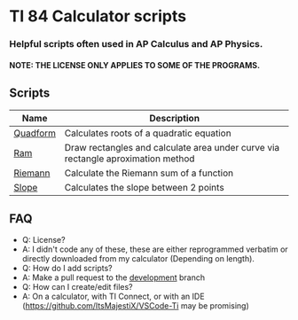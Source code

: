 # TI 84 Calculator scripts
### Helpful scripts often used in AP Calculus and AP Physics.
#### **NOTE: THE LICENSE ONLY APPLIES TO SOME OF THE PROGRAMS.**

## Scripts
Name | Description
--- | ---
[Quadform](scripts/QUADFORM.8xp) | Calculates roots of a quadratic equation
[Ram](scripts/RAM.8xp) | Draw rectangles and calculate area under curve via rectangle aproximation method
[Riemann](scripts/RIEMANN.8xp) | Calculate the Riemann sum of a function
[Slope](scripts/SLOPE.8xp) | Calculates the slope between 2 points

## FAQ
* Q: License?
* A: I didn't code any of these, these are either reprogrammed verbatim or directly downloaded from my calculator (Depending on length).
* Q: How do I add scripts?
* A: Make a pull request to the [development](../../tree/development) branch
* Q: How can I create/edit files?
* A: On a calculator, with TI Connect, or with an IDE (https://github.com/ItsMajestiX/VSCode-Ti may be promising)
